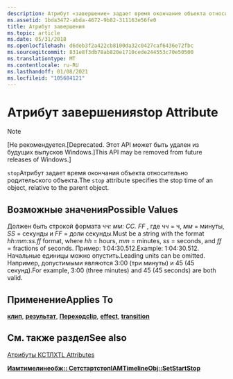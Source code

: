 ```yaml
---
description: Атрибут «завершение» задает время окончания объекта относительно родительского объекта.
ms.assetid: 1bda3472-abda-4672-9b82-311163e56fe0
title: Атрибут завершения
ms.topic: article
ms.date: 05/31/2018
ms.openlocfilehash: d6deb3f2a422cb8100da32c0427caf6436e72fbc
ms.sourcegitcommit: 831e8f3db78ab820e1710cede244553c70e50500
ms.translationtype: MT
ms.contentlocale: ru-RU
ms.lasthandoff: 01/08/2021
ms.locfileid: "105684121"
---
```

# <a name="stop-attribute"></a><span data-ttu-id="adb2a-103">Атрибут завершения</span><span class="sxs-lookup"><span data-stu-id="adb2a-103">stop Attribute</span></span>

> [!Note]  
> <span data-ttu-id="adb2a-104">\[Не рекомендуется.</span><span class="sxs-lookup"><span data-stu-id="adb2a-104">\[Deprecated.</span></span> <span data-ttu-id="adb2a-105">Этот API может быть удален из будущих выпусков Windows.\]</span><span class="sxs-lookup"><span data-stu-id="adb2a-105">This API may be removed from future releases of Windows.\]</span></span>

 

<span data-ttu-id="adb2a-106">`stop`Атрибут задает время окончания объекта относительно родительского объекта.</span><span class="sxs-lookup"><span data-stu-id="adb2a-106">The `stop` attribute specifies the stop time of an object, relative to the parent object.</span></span>

## <a name="possible-values"></a><span data-ttu-id="adb2a-107">Возможные значения</span><span class="sxs-lookup"><span data-stu-id="adb2a-107">Possible Values</span></span>

<span data-ttu-id="adb2a-108">Должен быть строкой формата *чч: мм: СС. FF* , где *чч* = ч, *мм* = минуты, *SS* = секунды и *FF* = доли секунды.</span><span class="sxs-lookup"><span data-stu-id="adb2a-108">Must be a string with the format *hh:mm:ss.ff* format, where *hh* = hours, *mm* = minutes, *ss* = seconds, and *ff* = fractions of seconds.</span></span> <span data-ttu-id="adb2a-109">Пример: 1:04:30.512.</span><span class="sxs-lookup"><span data-stu-id="adb2a-109">Example: 1:04:30.512.</span></span> <span data-ttu-id="adb2a-110">Начальные единицы можно опустить.</span><span class="sxs-lookup"><span data-stu-id="adb2a-110">Leading units can be omitted.</span></span> <span data-ttu-id="adb2a-111">Например, допустимыми являются 3:00 (три минуты) и 45 (45 секунд).</span><span class="sxs-lookup"><span data-stu-id="adb2a-111">For example, 3:00 (three minutes) and 45 (45 seconds) are both valid.</span></span>

## <a name="applies-to"></a><span data-ttu-id="adb2a-112">Применение</span><span class="sxs-lookup"><span data-stu-id="adb2a-112">Applies To</span></span>

<span data-ttu-id="adb2a-113">[**клип**](clip-element.md), [**результат**](effect-element.md), [**Переход**](transition-element.md)</span><span class="sxs-lookup"><span data-stu-id="adb2a-113">[**clip**](clip-element.md), [**effect**](effect-element.md), [**transition**](transition-element.md)</span></span>

## <a name="see-also"></a><span data-ttu-id="adb2a-114">См. также раздел</span><span class="sxs-lookup"><span data-stu-id="adb2a-114">See also</span></span>

<dl> <dt>

[<span data-ttu-id="adb2a-115">Атрибуты КСТЛ</span><span class="sxs-lookup"><span data-stu-id="adb2a-115">XTL Attributes</span></span>](xtl-attributes.md)
</dt> <dt>

[<span data-ttu-id="adb2a-116">**Иамтимелинеобж:: Сетстартстоп**</span><span class="sxs-lookup"><span data-stu-id="adb2a-116">**IAMTimelineObj::SetStartStop**</span></span>](iamtimelineobj-setstartstop.md)
</dt> </dl>

 

 



